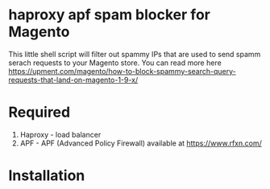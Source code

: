 # haproxy apf spam blocker for Magento

This little shell script will filter out spammy IPs that are used to send spamm serach requests to your Magento store. You can read more here https://upment.com/magento/how-to-block-spammy-search-query-requests-that-land-on-magento-1-9-x/

# Required
1. Haproxy - load balancer
2. APF - APF (Advanced Policy Firewall) available at https://www.rfxn.com/

# Installation
